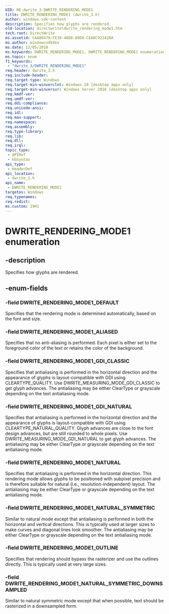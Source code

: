 ```yaml
---
UID: NE:dwrite_3.DWRITE_RENDERING_MODE1
title: DWRITE_RENDERING_MODE1 (dwrite_3.h)
author: windows-sdk-content
description: Specifies how glyphs are rendered.
old-location: directwrite\dwrite_rendering_mode1.htm
tech.root: DirectWrite
ms.assetid: CAA88479-FE39-48D0-89D8-CEA0C922428A
ms.author: windowssdkdev
ms.date: 12/05/2018
ms.keywords: DWRITE_RENDERING_MODE1, DWRITE_RENDERING_MODE1 enumeration [Direct Write], DWRITE_RENDERING_MODE1_ALIASED, DWRITE_RENDERING_MODE1_DEFAULT, DWRITE_RENDERING_MODE1_GDI_CLASSIC, DWRITE_RENDERING_MODE1_GDI_NATURAL, DWRITE_RENDERING_MODE1_NATURAL, DWRITE_RENDERING_MODE1_NATURAL_SYMMETRIC, DWRITE_RENDERING_MODE1_NATURAL_SYMMETRIC_DOWNSAMPLED, DWRITE_RENDERING_MODE1_OUTLINE, directwrite.dwrite_rendering_mode1, dwrite_3/DWRITE_RENDERING_MODE1, dwrite_3/DWRITE_RENDERING_MODE1_ALIASED, dwrite_3/DWRITE_RENDERING_MODE1_DEFAULT, dwrite_3/DWRITE_RENDERING_MODE1_GDI_CLASSIC, dwrite_3/DWRITE_RENDERING_MODE1_GDI_NATURAL, dwrite_3/DWRITE_RENDERING_MODE1_NATURAL, dwrite_3/DWRITE_RENDERING_MODE1_NATURAL_SYMMETRIC, dwrite_3/DWRITE_RENDERING_MODE1_NATURAL_SYMMETRIC_DOWNSAMPLED, dwrite_3/DWRITE_RENDERING_MODE1_OUTLINE
ms.topic: enum
f1_keywords: 
 - "dwrite_3/DWRITE_RENDERING_MODE1"
req.header: dwrite_3.h
req.include-header: 
req.target-type: Windows
req.target-min-winverclnt: Windows 10 [desktop apps only]
req.target-min-winversvr: Windows Server 2016 [desktop apps only]
req.kmdf-ver: 
req.umdf-ver: 
req.ddi-compliance: 
req.unicode-ansi: 
req.idl: 
req.max-support: 
req.namespace: 
req.assembly: 
req.type-library: 
req.lib: 
req.dll: 
req.irql: 
topic_type:
 - APIRef
 - kbSyntax
api_type:
 - HeaderDef
api_location:
 - dwrite_3.h
api_name:
 - DWRITE_RENDERING_MODE1
targetos: Windows
req.typenames: 
req.redist: 
ms.custom: 19H1
---
```


# DWRITE_RENDERING_MODE1 enumeration


## -description


Specifies how glyphs are rendered.


## -enum-fields




### -field DWRITE_RENDERING_MODE1_DEFAULT

Specifies that the rendering mode is determined automatically, based on the font and size.


### -field DWRITE_RENDERING_MODE1_ALIASED

Specifies that no anti-aliasing is performed. Each pixel is either set to the foreground color of the text or retains the color of the background.


### -field DWRITE_RENDERING_MODE1_GDI_CLASSIC

Specifies that antialiasing is performed in the horizontal direction and the appearance of glyphs is layout-compatible with GDI using CLEARTYPE_QUALITY. 
            Use DWRITE_MEASURING_MODE_GDI_CLASSIC to get glyph advances. The antialiasing may be either ClearType or grayscale depending on the text antialiasing mode.
          


### -field DWRITE_RENDERING_MODE1_GDI_NATURAL

Specifies that antialiasing is performed in the horizontal direction and the appearance of glyphs is layout-compatible with GDI using CLEARTYPE_NATURAL_QUALITY. 
          Glyph advances are close to the font design advances, but are still rounded to whole pixels. Use DWRITE_MEASURING_MODE_GDI_NATURAL to get glyph advances. 
          The antialiasing may be either ClearType or grayscale depending on the text antialiasing mode.


### -field DWRITE_RENDERING_MODE1_NATURAL

Specifies that antialiasing is performed in the horizontal direction. This rendering mode allows glyphs to be positioned with subpixel precision and 
            is therefore suitable for natural (i.e., resolution-independent) layout. 
            The antialiasing may be either ClearType or grayscale depending on the text antialiasing mode.
          


### -field DWRITE_RENDERING_MODE1_NATURAL_SYMMETRIC

Similar to natural mode except that antialiasing is performed in both the horizontal and vertical directions. 
          This is typically used at larger sizes to make curves and diagonal lines look smoother. 
          The antialiasing may be either ClearType or grayscale depending on the text antialiasing mode.


### -field DWRITE_RENDERING_MODE1_OUTLINE

Specifies that rendering should bypass the rasterizer and use the outlines directly. This is typically used at very large sizes.


### -field DWRITE_RENDERING_MODE1_NATURAL_SYMMETRIC_DOWNSAMPLED

Similar to natural symmetric mode except that when possible, text should be rasterized in a downsampled form.

